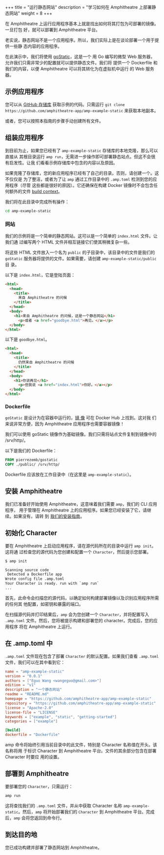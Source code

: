 +++
title = "运行静态网站"
description = "学习如何在 Amphitheatre 上部署静态网站"
weight = 8
+++

在 Amphitheatre 上运行应用程序基本上就是找出如何将其打包为可部署的镜像。一旦打包
好，就可以部署到 Amphitheatre 平台。

老实说，静态网站不是一个应用程序。所以，我们实际上是在谈论部署一个用于提供一些静
态内容的应用程序。

在此演示中，我们将使用 [goStatic](https://github.com/PierreZ/goStatic)，这是一个
用 Go 编写的微型 Web 服务器，允许我们只需非常少的配置就可以提供静态文件。我们将
提供一个 Dockerfile 和我们的内容，以便 Amphitheatre 可以将其转化为在虚拟机中运行
的 Web 服务器。

## 示例应用程序

您可以从 [GitHub 存储库](https://github.com/amphitheatre-app/amp-example-static)
获取示例的代码。只需运行 `git clone
https://github.com/amphitheatre-app/amp-example-static` 来获取本地副本。

或者，您可以按照本指南的步骤手动创建所有文件。

## 组装应用程序

到目前为止，如果您已经有了 `amp-example-static` 存储库的本地克隆，那么可以直接从
其根目录运行 `amp run`，无需进一步操作即可部署静态站点。但这不会很有启发性。让我
们看看示例存储库中包含的内容以及原因。

如果克隆了存储库，您的新应用程序已经有了自己的目录。否则，请创建一个。这不仅仅是
为了整洁，或者为了让 `amp` 通过工作目录中的 `.amp.toml` 检测到您的应用程序（尽管
这些都是很好的原因）。它还确保在构建 Docker 镜像时不会包含任何额外的文件 [build
context](https://docs.docker.com/engine/reference/commandline/build/)。

我们将在此目录中完成所有操作：

```sh
cd amp-example-static
```

### 网站

我们的示例将是一个简单的静态网站。这可以是一个简单的 `index.html` 文件。让我们通
过编写两个 HTML 文件并相互链接它们使其稍微复杂一些。

将这些 HTML 文件放入一个名为 `public` 的子目录中，该目录中的文件是我们的
`goStatic` 服务器将提供的文件。如果需要，请创建 `amp-example-static/public` 目
录。

以下是 `index.html`，它是登陆页面：

```html
<html>
  <head>
    <title>
      来自 Amphitheatre 的问候
    </title>
  </head>
  <body>
    <h1>来自 Amphitheatre 的问候，这是一个静态网站</h1>
      <p>或者 <a href="goodbye.html">再见。</a></p>
  </body>
</html>
```

以下是 `goodbye.html`。

```html
<html>
  <head>
    <title>
      仍然来自 Amphitheatre 的问候
    </title>
  </head>
  <body>
    <h1>你说再见</h1>
      <p>但我说 <a href="index.html">你好。</a></p>
  </body>
</html>
```

### Dockerfile

`goStatic` 是设计为在容器中运行的，[镜
像](https://hub.docker.com/r/pierrezemb/gostatic) 可在 Docker Hub 上找到。这对我
们来说非常方便，因为 Amphitheatre 应用程序也需要容器镜像！

我们可以使用 goStatic 镜像作为基础镜像。我们只需将站点文件复制到镜像中的
/srv/http/。

以下是我们的 Dockerfile：

```Dockerfile
FROM pierrezemb/gostatic
COPY ./public/ /srv/http/
```

Dockerfile 应该放在工作目录中（在这里是 `amp-example-static`）。

## 安装 Amphitheatre

我们已准备好开始使用 Amphitheatre，这意味着我们需要 `amp`，我们的 CLI 应用程序，
用于管理在 Amphitheatre 上的应用程序。如果您已经安装了它，请继续。如果没有，请转
到 [我们的安装指南](@/installation/_index.md)。

## 初始化 Character

要在 Amphitheatre 上启动应用程序，请在源代码所在的目录中运行 `amp init`。这将通
过检查您的源代码为您创建和配置一个 `Character`，然后提示您部署。

```sh
$ amp init

Scanning source code
 Detected a Dockerfile app
Wrote config file .amp.toml
Your Character is ready. run with `amp run`
...
```

首先，此命令会扫描您的源代码，以确定如何构建部署镜像以及识别应用程序所需的任何其
他配置，如密钥和暴露的端口。

在扫描源代码并打印结果后，`amp` 会为您创建一个 `Character`，并将配置写入
`.amp.toml` 文件。然后，您将被提示构建和部署您的 character。完成后，您的应用程序
将在 Amphitheatre 上运行。

## 在 .amp.toml 中

`.amp.toml` 文件现在包含了部署 `Character` 的默认配置。如果我们查看 `.amp.toml`
文件，我们可以在其中看到它：

```toml
name = "amp-example-static"
version = "0.0.1"
authors = ["Eguo Wang <wangeguo@gmail.com>"]
edition = "v1"
description = "一个静态网站"
readme = "README.md"
homepage = "https://github.com/amphitheatre-app/amp-example-static"
repository = "https://github.com/amphitheatre-app/amp-example-static"
license = "Apache-2.0"
license-file = "LICENSE"
keywords = ["example", "static", "getting-started"]
categories = ["example"]

[build]
dockerfile = "Dockerfile"
```

amp 命令将始终引用当前目录中的此文件，特别是 Character 名称值在开头。该名称将用
于标识 Character 到 Amphitheatre 平台。文件的其余部分包含在部署 Character 时要应
用的设置。

## 部署到 Amphitheatre

要部署您的 `Character`，只需运行：

```sh
amp run
```

这将查找我们的 `.amp.toml` 文件，并从中获取 Character 名称 `amp-example-static`。然后，`amp` 将开始部署我们的 `Character` 到 Amphitheatre 平台。完成后，`amp` 会将您返回到命令行。

## 到达目的地

您已成功构建并部署了静态网站到 Amphitheatre。
